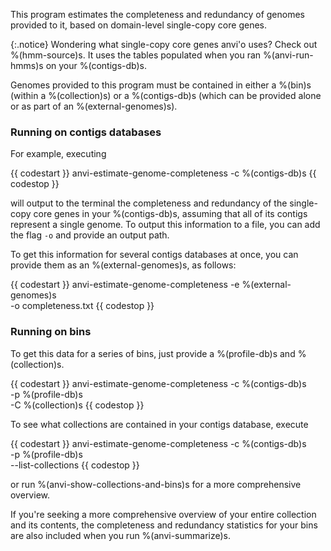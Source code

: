 This program estimates the completeness and redundancy of genomes provided to it, based on domain-level single-copy core genes. 

{:.notice}
Wondering what single-copy core genes anvi'o uses? Check out %(hmm-source)s. It uses the tables populated when you ran %(anvi-run-hmms)s on your %(contigs-db)s. 

Genomes provided to this program must be contained in either a %(bin)s (within a %(collection)s) or a %(contigs-db)s (which can be provided alone or as part of an %(external-genomes)s). 

### Running on contigs databases 

For example, executing 

{{ codestart }}
anvi-estimate-genome-completeness -c %(contigs-db)s 
{{ codestop }}

will output to the terminal the completeness and redundancy of the single-copy core genes in your %(contigs-db)s, assuming that all of its contigs represent a single genome. To output this information to a file, you can add the flag `-o` and provide an output path. 

To get this information for several contigs databases at once, you can provide them as an %(external-genomes)s, as follows:

{{ codestart }}
anvi-estimate-genome-completeness -e %(external-genomes)s \
                                  -o completeness.txt
{{ codestop }}

### Running on bins 

To get this data for a series of bins, just provide a %(profile-db)s and %(collection)s. 

{{ codestart }}
anvi-estimate-genome-completeness -c %(contigs-db)s \
                                  -p %(profile-db)s \
                                  -C %(collection)s 
{{ codestop }}

To see what collections are contained in your contigs database, execute 

{{ codestart }}
anvi-estimate-genome-completeness -c %(contigs-db)s \
                                  -p %(profile-db)s \
                                  --list-collections
{{ codestop }}

or run %(anvi-show-collections-and-bins)s for a more comprehensive overview. 

If you're seeking a more comprehensive overview of your entire collection and its contents, the completeness and redundancy statistics for your bins are also included when you run %(anvi-summarize)s.
